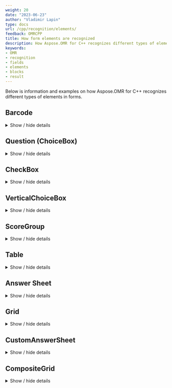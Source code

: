 ```yaml
---
weight: 20
date: "2023-06-23"
author: "Vladimir Lapin"
type: docs
url: /cpp/recognition/elements/
feedback: OMRCPP
title: How form elements are recognized
description: How Aspose.OMR for C++ recognizes different types of elements in forms.
keywords:
- OMR
- recognition
- fields
- elements
- blocks
- result
---
```


Below is information and examples on how Aspose.OMR for C++ recognizes different types of elements in forms.

## Barcode

<details>
<summary>Show / hide details</summary>

- [Text markup](/omr/txt-markup/elements-barcode/)
- [JSON markup](/omr/json-markup/elements-barcode/)

### Mapping

Recognition result | Value
------------------ | -----
Element Name | `name` property of the **Barcode** element.
Value | Decoded barcode.

### Example

```
Element Name,Value,
QR code,“https://products.aspose.com/omr/cpp/"
```

</details>

## Question (ChoiceBox)

<details>
<summary>Show / hide details</summary>

- [Text markup](/omr/txt-markup/question/)
- [JSON markup](/omr/json-markup/choicebox/)

### Mapping

Recognition result | Value
------------------ | -----
Element Name | `Question{number}`
Value | Marked bubbles, separated by commas.

### Example

```
Element Name,Value,
Question1,"A,C"
```

</details>

## CheckBox

<details>
<summary>Show / hide details</summary>

- [Text markup](/omr/txt-markup/checkbox/)
- [JSON markup](/omr/json-markup/checkbox/)

### Mapping

Recognition result | Value
------------------ | -----
Element Name | `name` property of the **CheckBox** element.
Value | Marked boxes, separated by commas.

### Example

```
Element Name,Value,
Food preference:,"Vegan,Low-carb"
```

</details>

## VerticalChoiceBox

<details>
<summary>Show / hide details</summary>

- [Text markup](/omr/txt-markup/vertical_choicebox/)
- [JSON markup](/omr/json-markup/verticalchoicebox/)

### Mapping

Recognition result | Value
------------------ | -----
Element Name | `name` property of the **VerticalChoiceBox** element.
Value | Marked answers, separated by commas.

### Example

```
Element Name,Value,
Definition,"1"
```

</details>


## ScoreGroup

<details>
<summary>Show / hide details</summary>

- [Text markup](/omr/txt-markup/score_group/)
- [JSON markup](/omr/json-markup/scoregroup/)

### Mapping

Recognition result | Value
------------------ | -----
Element Name | <ul><li>For each **ScoreQuestion** element, an entry with `name` property of **ScoreQuestion** element is added.</li><li>For each **ScoreQuestion** element, an entry with `name` property of **ScoreQuestion** element and `_total` suffix is added.</li><li>For the entire **ScoreGroup** element, the entry with `name` property of **ScoreGroup** element and `_total` suffix is added.</li></ul>
Value | <ul><li>Marked evaluation criteria for each **ScoreQuestion** element, separated by commas.</li><li>Aggregated score for each **ScoreQuestion** element.</li><li>Total score for the entire **ScoreGroup** element.</li></ul>

### Example

```
Element Name,Value,
How would you rate our services?,"The staff was friendly and helpful,Management was available to solve problems"
How would you rate our services?_total,"3"
Satisfaction survey_total,"3"
```

</details>

## Table

<details>
<summary>Show / hide details</summary>

- [Text markup](/omr/txt-markup/table/)
- [JSON markup](/omr/json-markup/table/)

### Mapping

Recognition result | Value
------------------ | -----
Element Name | `name` property of each **Question** element.
Value | Marked answer text.

### Example

```
Element Name,Value,
Are you satisfied with Aspose.OMR for C++ performance?,"I don't know"
Are you satisfied with Aspose.OMR for C++ recognition accuracy?,"Yes"
Is Aspose.OMR for C++ easy to use?,"Yes"
```

</details>

## Answer Sheet

<details>
<summary>Show / hide details</summary>

- [Text markup](/omr/txt-markup/answer_sheet/)
- [JSON markup](/omr/json-markup/answersheet/)

### Mapping

Recognition result | Value
------------------ | -----
Element Name | `name` property of each **Question** element followed by the question number.
Value | Answer.

### Example

```
Element Name,Value,
Exam1,"C"
Exam2,"A"
Exam3,"D"
Exam4,"E"
Exam5,"B"
Exam6,"B"
Exam7,"B"
Exam8,"E"
Exam9,"A"
Exam10,"C"
Exam11,"D"
Exam12,"B"
Exam13,"D"
Exam14,"E"
Exam15,"A"
```

</details>

## Grid

<details>
<summary>Show / hide details</summary>

- [Text markup](/omr/txt-markup/grid/)
- [JSON markup](/omr/json-markup/grid/)

### Mapping

Recognition result | Value
------------------ | -----
Element Name | `name` property of the **Grid** element.
Value | Numbers from each marked bubble merged into a single number. If more than one bubble is marked per row / column, all marked numbers are merged into the result.

### Example

```
Element Name,Value,
Phone number,"1234567"
```

</details>

## CustomAnswerSheet

<details>
<summary>Show / hide details</summary>

- [Text markup](/omr/txt-markup/custom_answer_sheet/)
- [JSON markup](/omr/json-markup/customanswersheet/)

### Mapping

Recognition result | Value
------------------ | -----
Element Name | `name` property of the **CustomAnswerSheet** element followed by underscore and the question number.
Value | Answer.

### Example

```
Element Name,Value,
Example_1,"A"
Example_2,"C"
Example_3,"D"
Example_4,"C"
Example_5,"B"
Example_6,"A"
Example_7,"A"
Example_8,"C"
Example_9,"D"
Example_10,"D"
Example_11,"B"
Example_12,"B"
Example_13,"A"
Example_14,"D"
Example_15,"C"
```

</details>

## CompositeGrid

<details>
<summary>Show / hide details</summary>

- [Text markup](/omr/txt-markup/composite_grid/)
- [JSON markup](/omr/json-markup/compositegrid/)

### Mapping

Recognition result | Value
------------------ | -----
Element Name | `name` property of the **CompositeGrid** element.
Value | Symbols from each marked bubble merged into a single value. If more than one bubble are marked per row / column, an error is written into the results.

### Example

```
Element Name,Value,
Security word 1,"SECRET"
Security word 2,"ERROR: Multiple marks per symbol"
```

</details>